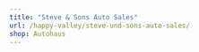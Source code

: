 ```yaml
---
title: "Steve & Sons Auto Sales"
url: /happy-valley/steve-und-sons-auto-sales/
shop: Autohaus
---
```

